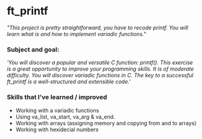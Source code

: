 # ft_printf

*"This project is pretty straightforward, you have to recode printf. You will learn what is and how to implement variadic functions."*

### Subject and goal:
*'You will discover a popular and versatile C function: printf(). This exercise is a great
opportunity to improve your programming skills. It is of moderate difficulty. You will discover variadic functions in C.
The key to a successful ft_printf is a well-structured and extensible code.'*

### Skills that I've learned / improved
- Working with a variadic functions
- Using va_list, va_start, va_arg & va_end.
- Working with arrays (assigning memory and copying from and to arrays)
- Working with hexidecial numbers
